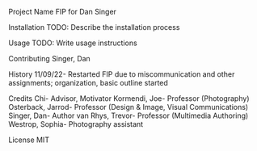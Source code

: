 Project Name
FIP for Dan Singer

Installation
TODO: Describe the installation process

Usage
TODO: Write usage instructions

Contributing
Singer, Dan

History
11/09/22- Restarted FIP due to miscommunication and other assignments; organization, basic outline started

Credits
Chi- Advisor, Motivator
Kormendi, Joe- Professor (Photography)
Osterback, Jarrod- Professor (Design & Image, Visual Communications)
Singer, Dan- Author
van Rhys, Trevor- Professor (Multimedia Authoring)
Westrop, Sophia- Photography assistant

License
MIT